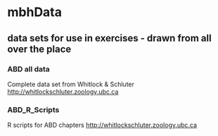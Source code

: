 # mbhData
## data sets for use in exercises - drawn from all over the place

### ABD all data
Complete data set from Whitlock & Schluter 
http://whitlockschluter.zoology.ubc.ca

### ABD_R_Scripts
R scripts for ABD chapters
http://whitlockschluter.zoology.ubc.ca



